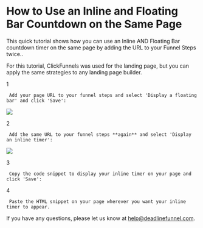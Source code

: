 # How to Use an Inline and Floating Bar Countdown on the Same Page

This quick tutorial shows how you can use an Inline AND Floating Bar countdown timer on the same page by adding the URL to your Funnel Steps twice..

For this tutorial, ClickFunnels was used for the landing page, but you can apply the same strategies to any landing page builder.

1

```text
 Add your page URL to your funnel steps and select 'Display a floating bar' and click 'Save': 
```

![](https://d33v4339jhl8k0.cloudfront.net/docs/assets/53974d6ce4b0c76107b109d1/images/5c783c362c7d3a0cb932155e/file-%20JDPyIgnWsG.png)

2

```text
 Add the same URL to your funnel steps **again** and select 'Display an inline timer': 
```

![](https://d33v4339jhl8k0.cloudfront.net/docs/assets/53974d6ce4b0c76107b109d1/images/5c783cd22c7d3a0cb9321570/file-%20hMgAYWDhqC.png)

3

```text
 Copy the code snippet to display your inline timer on your page and click 'Save': 
```

4

```text
 Paste the HTML snippet on your page wherever you want your inline timer to appear. 
```

If you have any questions, please let us know at [help@deadlinefunnel.com](mailto:mailto:help@deadlinefunnel.com).

